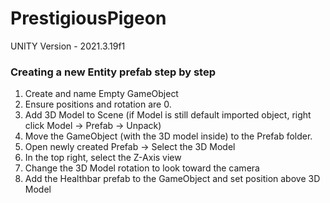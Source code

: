 # PrestigiousPigeon

UNITY Version - 2021.3.19f1

### Creating a new Entity prefab step by step
1. Create and name Empty GameObject
2. Ensure positions and rotation are 0. 
3. Add 3D Model to Scene (if Model is still default imported object, right click Model -> Prefab -> Unpack)
4. Move the GameObject (with the 3D model inside) to the Prefab folder.
5. Open newly created Prefab -> Select the 3D Model
6. In the top right, select the Z-Axis view
7. Change the 3D Model rotation to look toward the camera
8. Add the Healthbar prefab to the GameObject and set position above 3D Model
